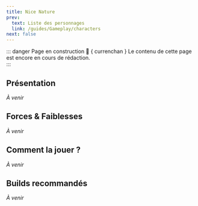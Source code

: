 ```yaml
---
title: Nice Nature
prev:
  text: Liste des personnages
  link: /guides/Gameplay/characters
next: false
---
```

<UmaBreadcrumb slug="nicenature" />
<UmaDetails slug="nicenature" />

::: danger Page en construction 🚧 { currenchan }
Le contenu de cette page est encore en cours de rédaction.  
:::

## Présentation
*À venir*

## Forces & Faiblesses
*À venir*

## Comment la jouer ?
*À venir*

## Builds recommandés
*À venir*
